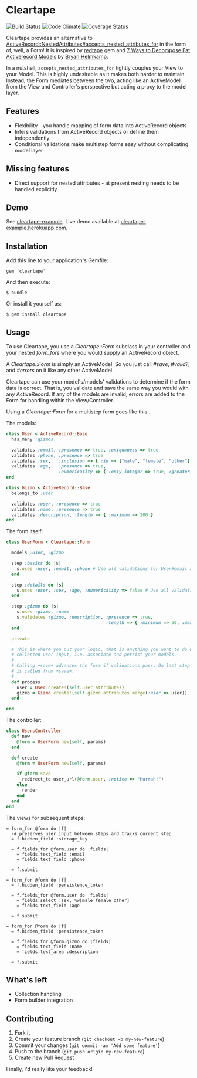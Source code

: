 # Cleartape

[![Build Status](https://travis-ci.org/kammerer/cleartape.png)](https://travis-ci.org/kammerer/cleartape)
[![Code Climate](https://codeclimate.com/github/kammerer/cleartape.png)](https://codeclimate.com/github/kammerer/cleartape)
[![Coverage Status](https://coveralls.io/repos/kammerer/cleartape/badge.png)](https://coveralls.io/r/kammerer/cleartape)

Cleartape provides an alternative to [ActiveRecord::NestedAttributes#accepts_nested_attributes_for](http://api.rubyonrails.org/classes/ActiveRecord/NestedAttributes/ClassMethods.html#method-i-accepts_nested_attributes_for) in the form of, well, a Form! It is inspired by [redtape](https://github.com/ClearFit/redtape) gem and [7 Ways to Decompose Fat Activerecord Models](http://blog.codeclimate.com/blog/2012/10/17/7-ways-to-decompose-fat-activerecord-models/) by [Bryan Helmkamp](https://github.com/brynary).

In a nutshell, `accepts_nested_attributes_for` tightly couples your View to your Model. This is highly undesirable as it makes both harder to maintain. Instead, the Form mediates between the two, acting like an ActiveModel from the View and Controller's perspective but acting a proxy to the model layer.

## Features

* Flexibility - you handle mapping of form data into ActiveRecord objects
* Infers validations from ActiveRecord objects or define them independently
* Conditional validations make multistep forms easy without complicating model layer

## Missing features

* Direct support for nested attributes - at present nesting needs to be handled explicitly

## Demo

See [cleartape-example](http://github.com/kammerer/cleartape-example). Live demo available
at [cleartape-example.herokuapp.com](http://cleartape-example.herokuapp.com).


## Installation

Add this line to your application's Gemfile:

    gem 'cleartape'

And then execute:

    $ bundle

Or install it yourself as:

    $ gem install cleartape

## Usage

To use Cleartape, you use a *Cleartape::Form* subclass in your controller and your nested *form_for*s where you would
supply an ActiveRecord object.

A *Cleartape::Form* is simply an ActiveModel.  So you just call *#save*, *#valid?*, and *#errors* on it like any other ActiveModel.

Cleartape can use your model's/models' validations to determine if the form data is correct. That is, you validate and save the same way you would with any ActiveRecord. If any of the models are invalid, errors are added to the Form for handling within the View/Controller.

Using a *Cleartape::Form* for a multistep form goes like this...

The models:

```ruby
class User < ActiveRecord::Base
  has_many :gizmos

  validates :email, :presence => true, :uniqueness => true
  validates :phone, :presence => true
  validates :sex,   :inclusion => { :in => ["male", "female", "other"] }
  validates :age,   :presence => true,
                    :numericality => { :only_integer => true, :greater_than => 0 }
end

class Gizmo < ActiveRecord::Base
  belongs_to :user

  validates :user, :presence => true
  validates :name, :presence => true
  validates :description, :length => { :maximum => 200 }
end
```

The form itself:

```ruby
class UserForm < Cleartape::Form

  models :user, :gizmo

  step :basics do |s|
    s.uses :user, :email, :phone # Use all validations for User#email and User#phone
  end

  step :details do |s|
    s.uses :user, :sex, :age, :numericality => false # Use all validations except :numericality
  end

  step :gizmo do |s|
    s.uses :gizmo, :name
    s.validates :gizmo, :description, :presence => true,                                 # Add completely custom
                                      :length => { :minimum => 50, :maximum => 200 }     # validations
  end

  private

  # This is where you put your logic, that is anything you want to do with
  # collected user input, i.e. associate and persist your models.
  #
  # Calling +save+ advances the form if validations pass. On last step +process+
  # is called from +save+.
  #
  def process
    user = User.create!(self.user.attributes)
    gizmo = Gizmo.create!(self.gizmo.attributes.merge(:user => user))
  end

end
```

The controller:

```ruby
class UsersController
  def new
    @form = UserForm.new(self, params)
  end

  def create
    @form = UserForm.new(self, params)

    if @form.save
      redirect_to user_url(@form.user, :notice => "Hurrah!")
    else
      render
    end
  end
end
```

The views for subsequent steps:

```haml
= form_for @form do |f|
  -# preserves user input between steps and tracks current step
  = f.hidden_field :storage_key

  = f.fields_for @form.user do |fields|
    = fields.text_field :email
    = fields.text_field :phone

  = f.submit
```

```haml
= form_for @form do |f|
  = f.hidden_field :persistence_token

  = f.fields_for @form.user do |fields|
    = fields.select :sex, %w[male female other]
    = fields.text_field :age

  = f.submit
```

```haml
= form_for @form do |f|
  = f.hidden_field :persistence_token

  = f.fields_for @form.gizmo do |fields|
    = fields.text_field :name
    = fields.text_area :description

  = f.submit
```

## What's left

* Collection handling
* Form builder integration


## Contributing

1. Fork it
2. Create your feature branch (`git checkout -b my-new-feature`)
3. Commit your changes (`git commit -am 'Add some feature'`)
4. Push to the branch (`git push origin my-new-feature`)
5. Create new Pull Request

Finally, I'd really like your feedback!


